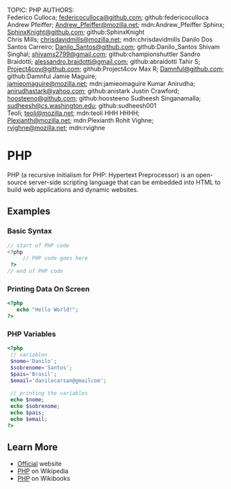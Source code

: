 TOPIC: PHP
AUTHORS: Federico Culloca; federicoculloca@github.com; github:federicoculloca
         Andrew Pfeiffer; Andrew_Pfeiffer@mozilla.net; mdn:Andrew_Pfeiffer
         Sphinx; SphinxKnight@github.com; github:SphinxKnight
         Chris Mills; chrisdavidmills@mozilla.net; mdn:chrisdavidmills
         Danilo Dos Santos Carreiro; Danilo_Santos@github.com; github:Danilo_Santos
         Shivam Singhal; shivams2799@gmail.com; github:championshuttler
         Sandro Braidotti; alessandro.braidotti@gmail.com; github:abraidotti
         Tahir S; Project4cov@github.com; github:Project4cov
         Max R; Damnful@github.com; github:Damnful
         Jamie Maguire; jamieomaguire@mozilla.net; mdn:jamieomaguire
         Kumar Anirudha; anirudhastark@yahoo.com; github:anistark
         Justin Crawford; hoosteeno@github.com; github:hoosteeno
         Sudheesh Singanamalla; sudheesh@cs.washington.edu; github:sudheesh001
         Teoli; teoli@mozilla.net; mdn:teoli
         HHH HHHH; Plexianth@mozilla.net; mdn:Plexianth
         Rohit Vighne; rvighne@mozilla.net; mdn:rvighne

# PHP

PHP (a recursive initialism for PHP: Hypertext Preprocessor) is an open-source
server-side scripting language that can be embedded into HTML to build web applications and dynamic websites.

## Examples

### Basic Syntax

```php
// start of PHP code
<?php  
     // PHP code goes here
 ?>
// end of PHP code
```

### Printing Data On Screen

```php
<?php
   echo "Hello World!";
?>
```

### PHP Variables

```php
<?php
 // variables
 $nome='Danilo';
 $sobrenome='Santos';
 $pais='Brasil';
 $email='danilocarsan@gmailcom';
​​​​​​​
 // printing the variables
 echo $nome;
 echo $sobrenome;
 echo $pais;
 echo $email;
?>
```

## Learn More

- [Official](http://php.net/) website
- [PHP](https://en.wikipedia.org/wiki/PHP) on Wikipedia
- [PHP](https://en.wikibooks.org/wiki/PHP_Programming) on Wikibooks
